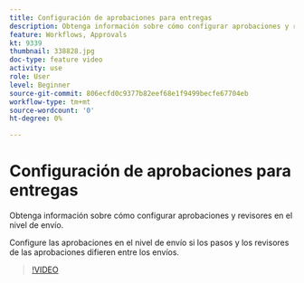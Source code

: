 ```yaml
---
title: Configuración de aprobaciones para entregas
description: Obtenga información sobre cómo configurar aprobaciones y revisores en el nivel de envío.
feature: Workflows, Approvals
kt: 9339
thumbnail: 338828.jpg
doc-type: feature video
activity: use
role: User
level: Beginner
source-git-commit: 806ecfd0c9377b82eef68e1f9499becfe67704eb
workflow-type: tm+mt
source-wordcount: '0'
ht-degree: 0%

---
```



# Configuración de aprobaciones para entregas

Obtenga información sobre cómo configurar aprobaciones y revisores en el nivel de envío.  

Configure las aprobaciones en el nivel de envío si los pasos y los revisores de las aprobaciones difieren entre los envíos.

>[!VIDEO](https://video.tv.adobe.com/v/338828?quality=12)
